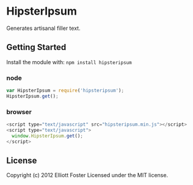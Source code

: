 # HipsterIpsum

Generates artisanal filler text.

## Getting Started
Install the module with: `npm install hipsteripsum`

### node

```javascript
var HipsterIpsum = require('hipsteripsum');
HipsterIpsum.get();
```

### browser

```javascript
<script type="text/javascript" src="hipsteripsum.min.js"></script>
<script type="text/javascript">
  window.HipsterIpsum.get();
</script>
```

## License
Copyright (c) 2012 Elliott Foster
Licensed under the MIT license.
